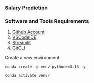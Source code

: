 ### Salary Prediction

### Software and Tools Requirements
1. [Github Account](https://github.com)
2. [VSCodeIDE](https://code.visualstudio.com)
3. [Streamlit](https://streamlit.io)
4. [GitCLI](https://git-scm.com/book/en/v2/Getting-Started-The-Command-Line)


Create a new environment

```
conda create -p venv python==3.13 -y
```
```
conda activate venv/
```